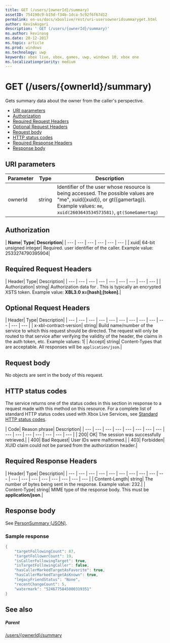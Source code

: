 ```yaml
---
title: GET (/users/{ownerId}/summary)
assetID: 754190c9-b15d-f34b-1dca-5c92f6f67d12
permalink: en-us/docs/xboxlive/rest/uri-usersowneridsummaryget.html
author: KevinAsgari
description: ' GET (/users/{ownerId}/summary)'
ms.author: kevinasg
ms.date: 20-12-2017
ms.topic: article
ms.prod: windows
ms.technology: uwp
keywords: xbox live, xbox, games, uwp, windows 10, xbox one
ms.localizationpriority: medium
---
```



# GET (/users/{ownerId}/summary)
Gets summary data about the owner from the caller's perspective.

  * [URI parameters](#ID4EQ)
  * [Authorization](#ID4E2)
  * [Required Request Headers](#ID4EBC)
  * [Optional Request Headers](#ID4EHD)
  * [Request body](#ID4EXE)
  * [HTTP status codes](#ID4ECF)
  * [Required Response Headers](#ID4EZG)
  * [Response body](#ID4EGAAC)

<a id="ID4EQ"></a>


## URI parameters

| Parameter| Type| Description|
| --- | --- | --- |
| ownerId| string| Identifier of the user whose resource is being accessed. The possible values are "me", xuid({xuid}), or gt({gamertag}). Example values: <code>me</code>, <code>xuid(2603643534573581)</code>, <code>gt(SomeGamertag)</code>|

<a id="ID4E2"></a>


## Authorization

| <b>Name</b>| <b>Type</b>| <b>Description</b>|
| --- | --- | --- | --- | --- | --- |
| xuid| 64-bit unsigned integer| Required. user identifier of the caller. Example value: 2533274790395904|

<a id="ID4EBC"></a>


## Required Request Headers

| Header| Type| Description|
| --- | --- | --- | --- | --- | --- | --- | --- | --- |
| Authorization| string| Authorization data for . This is typically an encrypted XSTS token. Example value: <b>XBL3.0 x=[hash];[token]</b>.|

<a id="ID4EHD"></a>


## Optional Request Headers

| Header| Type| Description|
| --- | --- | --- | --- | --- | --- | --- | --- | --- | --- | --- | --- |
| x-xbl-contract-version| string| Build name/number of the service to which this request should be directed. The request will only be routed to that service after verifying the validity of the header, the claims in the auth token, etc. Example values: 1|
| Accept| string| Content-Types that are acceptable. All responses will be <code>application/json</code>.|

<a id="ID4EXE"></a>


## Request body

No objects are sent in the body of this request.

<a id="ID4ECF"></a>


## HTTP status codes

The service returns one of the status codes in this section in response to a request made with this method on this resource. For a complete list of standard HTTP status codes used with Xbox Live Services, see [Standard HTTP status codes](../../additional/httpstatuscodes.md).

| Code| Reason phrase| Description|
| --- | --- | --- | --- | --- | --- | --- | --- | --- | --- | --- | --- | --- | --- | --- |
| 200| OK| The session was successfully retrieved.|
| 400| Bad Request| User IDs were malformed.|
| 403| Forbidden| XUID claim could not be parsed from the authorization header.|

<a id="ID4EZG"></a>


## Required Response Headers

| Header| Type| Description|
| --- | --- | --- | --- | --- | --- | --- | --- | --- | --- | --- | --- | --- | --- | --- | --- | --- | --- |
| Content-Length| string| The number of bytes being sent in the response. Example value: 232.|
| Content-Type| string| MIME type of the response body. This must be <b>application/json</b>.|

<a id="ID4EGAAC"></a>


## Response body

See [PersonSummary (JSON)](../../json/json-personsummary.md).

<a id="ID4ESAAC"></a>


### Sample response


```cpp
{
    "targetFollowingCount": 87,
    "targetFollowerCount": 19,
    "isCallerFollowingTarget": true,
    "isTargetFollowingCaller": false,
    "hasCallerMarkedTargetAsFavorite": true,
    "hasCallerMarkedTargetAsKnown": true,
    "legacyFriendStatus": "None",
    "recentChangeCount": 5,
    "watermark": "5246775845000319351"
}

```


<a id="ID4E3AAC"></a>


## See also

<a id="ID4E5AAC"></a>


##### Parent

[/users/{ownerId}/summary](uri-usersowneridsummary.md)

